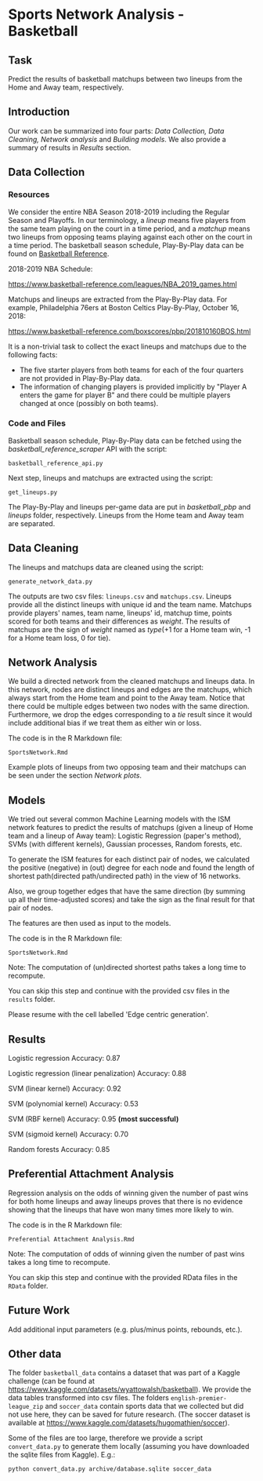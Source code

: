 # Sports Network Analysis - Basketball 


## Task
Predict the results of basketball matchups between two lineups from the Home and Away team, respectively. 

## Introduction 
Our work can be summarized into four parts: _Data Collection, Data Cleaning, Network analysis_ and _Building models_. We also provide a summary of results in _Results_ section.


## Data Collection

### Resources
We consider the entire NBA Season 2018-2019 including the Regular Season and Playoffs. In our terminology, a _lineup_ means five players from the same team playing on the court in a time period, and a _matchup_ means two lineups from opposing teams playing against each other on the court in a time period. The basketball season schedule, Play-By-Play data can be found on [Basketball Reference](https://www.basketball-reference.com/).  

2018-2019 NBA Schedule:

https://www.basketball-reference.com/leagues/NBA_2019_games.html

Matchups and lineups are extracted from the Play-By-Play data. For example, Philadelphia 76ers at Boston Celtics Play-By-Play, October 16, 2018:

https://www.basketball-reference.com/boxscores/pbp/201810160BOS.html

It is a non-trivial task to collect the exact lineups and matchups due to the following facts:

- The five starter players from both teams for each of the four quarters are not provided in Play-By-Play data. 
- The information of changing players is provided implicitly by "Player A enters the game for player B" and there could be multiple players changed at once (possibly on both teams).

### Code and Files
Basketball season schedule, Play-By-Play data can be fetched using the _basketball_reference_scraper_ API with the script:

```basketball_reference_api.py```

Next step, lineups and matchups are extracted using the script:

```get_lineups.py```

The Play-By-Play and lineups per-game data are put in _basketball_pbp_ and _lineups_ folder, respectively. Lineups from the Home team and Away team are separated.

## Data Cleaning

The lineups and matchups data are cleaned using the script:

```generate_network_data.py```

The outputs are two csv files: `lineups.csv` and `matchups.csv`. Lineups provide all the distinct lineups with unique id and the team name. Matchups provide players' names, team name, lineups' id, matchup time, points scored for both teams and their differences as _weight_. The results of matchups are the sign of _weight_ named as _type_(+1 for a Home team win, -1 for a Home team loss, 0 for tie). 

## Network Analysis

We build a directed network from the cleaned matchups and lineups data. In this network, nodes are distinct lineups and edges are the matchups, which always start from the Home team and point to the Away team. Notice that there could be multiple edges between two nodes with the same direction. Furthermore, we drop the edges corresponding to a _tie_ result since it would include additional bias if we treat them as either win or loss.  

The code is in the R Markdown file: 

```SportsNetwork.Rmd```

Example plots of lineups from two opposing team and their matchups can be seen under the section _Network plots_.

## Models

We tried out several common Machine Learning models with the ISM network features to predict the results of matchups (given a lineup of Home team and a lineup of Away team): Logistic Regression (paper's method), SVMs (with different kernels), Gaussian processes, Random forests, etc. 

To generate the ISM features for each distinct pair of nodes, we calculated the positive (negative) in (out) degree for each node and found the length of shortest path(directed path/undirected path) in the view of 16 networks.

Also, we group together edges that have the same direction (by summing up all their time-adjusted scores) and take the sign as the final result for that pair of nodes.  

The features are then used as input to the models.

The code is in the R Markdown file: 

```SportsNetwork.Rmd```

Note: The computation of (un)directed shortest paths takes a long time to recompute.

You can skip this step and continue with the provided csv files in the `results` folder.

Please resume with the cell labelled 'Edge centric generation'.

## Results

Logistic regression
Accuracy: 0.87

Logistic regression (linear penalization)
Accuracy: 0.88

SVM (linear kernel)
Accuracy: 0.92

SVM (polynomial kernel)
Accuracy: 0.53

SVM (RBF kernel)
Accuracy: 0.95 **(most successful)**

SVM (sigmoid kernel)
Accuracy: 0.70

Random forests
Accuracy: 0.85


## Preferential Attachment Analysis

Regression analysis on the odds of winning given the number of past wins for both home lineups and away lineups proves that there is no evidence showing that the lineups that have won many times more likely to win. 

The code is in the R Markdown file: 

```Preferential Attachment Analysis.Rmd```

Note: The computation of odds of winning given the number of past wins takes a long time to recompute.

You can skip this step and continue with the provided RData files in the `RData` folder.


## Future Work

Add additional input parameters (e.g. plus/minus points, rebounds, etc.).


## Other data 
The folder `basketball_data` contains a dataset that was part of a Kaggle challenge (can be found at https://www.kaggle.com/datasets/wyattowalsh/basketball). We provide the data tables transformed into csv files. The folders `english-premier-league_zip` and `soccer_data` contain sports data that we collected but did not use here, they can be saved for future research. (The soccer dataset is available at https://www.kaggle.com/datasets/hugomathien/soccer).

Some of the files are too large, therefore we provide a script `convert_data.py` to generate them locally (assuming you have downloaded the sqlite files from Kaggle). E.g.:

```python convert_data.py archive/database.sqlite soccer_data```
